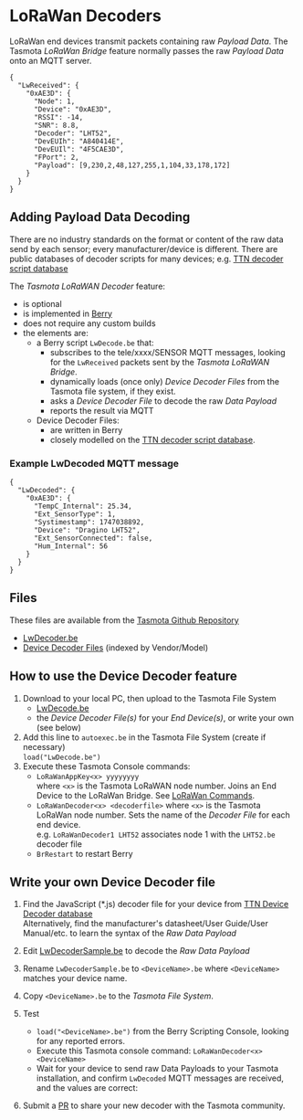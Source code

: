 # LoRaWan Decoders

LoRaWan end devices transmit packets containing raw _Payload Data_. The Tasmota _LoRaWan Bridge_ feature normally passes the raw _Payload Data_ onto an MQTT server.
```
{
  "LwReceived": {
    "0xAE3D": {
      "Node": 1,
      "Device": "0xAE3D",
      "RSSI": -14,
      "SNR": 8.8,
      "Decoder": "LHT52",
      "DevEUIh": "A840414E",
      "DevEUIl": "4F5CAE3D",
      "FPort": 2,
      "Payload": [9,230,2,48,127,255,1,104,33,178,172]
    }
  }
}
``` 

## Adding Payload Data Decoding
There are no industry standards on the format or content of the raw data send by each sensor; every manufacturer/device is different. There are public databases of decoder scripts for many devices; e.g. [TTN decoder script database](https://github.com/TheThingsNetwork/lorawan-devices/tree/master/vendor)

The _Tasmota LoRaWAN Decoder_ feature:
 - is optional  
 - is implemented in [Berry](https://tasmota.github.io/docs/Berry/)
 - does not require any custom builds
 - the elements are:
    - a Berry script `LwDecode.be` that:
       - subscribes to the tele/xxxx/SENSOR MQTT messages, looking for the `LwReceived` packets sent by the _Tasmota LoRaWAN Bridge_.
       - dynamically loads (once only) _Device Decoder Files_ from the Tasmota file system, if they exist.
       - asks a _Device Decoder File_ to decode the raw _Data Payload_ 
	   - reports the result via MQTT
	- Device Decoder Files:
      - are written in Berry
      - closely modelled on the [TTN decoder script database](https://github.com/TheThingsNetwork/lorawan-devices/tree/master/vendor).

### Example LwDecoded MQTT message
```
{
  "LwDecoded": {
    "0xAE3D": {
      "TempC_Internal": 25.34,
      "Ext_SensorType": 1,
      "Systimestamp": 1747038892,
      "Device": "Dragino LHT52",
      "Ext_SensorConnected": false,
      "Hum_Internal": 56
    }
  }
}
```
 
 ## Files
 These files are available from the [Tasmota Github Repository](
https://github.com/arendst/Tasmota/tree/master/tasmota/berry/lorawan/decoders)

- [LwDecoder.be](https://github.com/arendst/Tasmota/tree/master/tasmota/berrylorawan/decoders/LwDecoder.be)
- [Device Decoder Files](https://github.com/arendst/Tasmota/tree/master/tasmota/berry/lorawan/decoders/vendors) (indexed by Vendor/Model)


 ## How to use the Device Decoder feature
 1. Download to your local PC, then upload to the Tasmota File System 
    - [LwDecode.be](https://github.com/arendst/Tasmota/tree/master/tasmota/berry/lorawan/decoders/LwDecode.be)
    - the _Device Decoder File(s)_ for your _End Device(s)_, or write your own (see below)
 3. Add this line to `autoexec.be` in the Tasmota File System (create if necessary)   
 `load("LwDecode.be")`
 4. Execute these Tasmota Console commands:
    - `LoRaWanAppKey<x> yyyyyyyy`  
   where `<x>` is the Tasmota LoRaWAN node number. Joins an End Device to the LoRaWan Bridge. See <a href="https://tasmota.github.io/docs/LoRa-and-LoRaWan-Bridge/#lorawan-commands" target="_blank">LoRaWan Commands</a>.
    - `LoRaWanDecoder<x> <decoderfile>` where `<x>` is the Tasmota LoRaWan node number. Sets the name of the _Decoder File_ for each end device.  
	e.g.  `LoRaWanDecoder1 LHT52` associates node 1 with the `LHT52.be` decoder file
    - `BrRestart` to restart Berry  
 
 ## Write your own Device Decoder file ##
1. Find the JavaScript (*.js) decoder file for your device from [TTN Device Decoder database](https://github.com/TheThingsNetwork/lorawan-devices/tree/master/vendor)  
Alternatively, find the manufacturer's datasheet/User Guide/User Manual/etc. to learn the syntax of the _Raw Data Payload_
2. Edit [LwDecoderSample.be](https://github.com/arendst/Tasmota/tree/master/tasmota/berry/lorawan/decoders/LwDecoderSample.be) to decode the _Raw Data Payload_
3. Rename `LwDecoderSample.be`  to `<DeviceName>.be` where `<DeviceName>` matches your device name.
4. Copy `<DeviceName>.be` to the _Tasmota File System_.
5. Test
	- `load("<DeviceName>.be")` from the Berry Scripting Console, looking for any reported errors.
    - Execute this Tasmota console command: `LoRaWanDecoder<x> <DeviceName>` 	
	- Wait for your device to send raw Data Payloads to your Tasmota installation, and confirm `LwDecoded` MQTT messages are received, and the values are correct: 

6. Submit a [PR](https://github.com/arendst/Tasmota/pulls) to share your new decoder with the Tasmota community.
 


